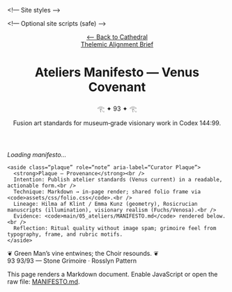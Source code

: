 <!doctype html>
<html lang=“en”>
<head>
  <meta charset=“utf-8” />
  <title>Ateliers Manifesto — Codex 144:99</title>
  <meta name=“viewport” content=“width=device-width,initial-scale=1” />
  <meta name=“description” content=“Venus Covenant — museum-grade fusion art standards for the Ateliers in Codex 144:99.” />

  <!— Site styles —>
  <link rel=“stylesheet” href=“../../assets/css/palette.css” />
  <link rel=“stylesheet” href=“../../assets/css/light.css” />
  <link rel=“stylesheet” href=“../../assets/css/folio.css” />

  <!— Optional site scripts (safe) —>
  <script src=“../../assets/js/theme.js” defer></script>
  <script src=“../../assets/js/planetary-light.js” defer></script>
</head>
<body class=“mystic” data-theme=“netzach”>
  <header>
    <div class=“navline”>
      <div><a href=“../../cathedral.html” role=“button” aria-label=“Back to Cathedral”>⟵ Back to Cathedral</a></div>
      <div><a href=“../Thelemic-Alignment-Brief.html”>Thelemic Alignment Brief</a></div>
    </div>
    <h1>Ateliers Manifesto — Venus Covenant</h1>
    <div class=“seal” aria-hidden=“true” role=“doc-subtitle”>𓂀 ✦ 93 ✦ 𓂀</div>
    <p>Fusion art standards for museum‑grade visionary work in Codex 144:99.</p>
  </header>

  <div class=“wrap”>
    <article id=“content” class=“folio” aria-label=“Ateliers Manifesto” aria-live=“polite”>
      <div class=“marginalia” aria-hidden=“true”></div>
      <p><em>Loading manifesto…</em></p>
    </article>

    <aside class=“plaque” role=“note” aria-label=“Curator Plaque”>
      <strong>Plaque — Provenance</strong><br />
      Intention: Publish atelier standards (Venus current) in a readable, actionable form.<br />
      Technique: Markdown → in‑page render; shared folio frame via <code>assets/css/folio.css</code>.<br />
      Lineage: Hilma af Klint / Emma Kunz (geometry), Rosicrucian manuscripts (illumination), visionary realism (Fuchs/Venosa).<br />
      Evidence: <code>main/05_ateliers/MANIFESTO.md</code> rendered below.<br />
      Reflection: Ritual quality without image spam; grimoire feel from typography, frame, and rubric motifs.
    </aside>
  </div>

  <footer>
    ❦ Green Man’s vine entwines; the Choir resounds. ❦<br>
    93 93/93 — Stone Grimoire · Rosslyn Pattern
  </footer>

  <noscript>
    <div class=“wrap”><p>This page renders a Markdown document. Enable JavaScript or open the raw file:
      <a href=“./MANIFESTO.md”>MANIFESTO.md</a>.</p></div>
  </noscript>

  <script type=“module”>
    import { renderMarkdownPretty } from “../../assets/js/markdown-render.js”;

    function ornamentAfterRender(container){
      // Ensure first paragraph has dropcap (renderer also does this; kept for resilience)
      const firstP = container.querySelector(“p”);
      if(firstP && !firstP.classList.contains(“dropcap”)){
        firstP.classList.add(“dropcap”);
      }
      // Small ornament on h2s (purely decorative)
      container.querySelectorAll(“h2”).forEach(h=>{
        if(!h.querySelector(“.ornament”)){
          const deco = document.createElement(“span”);
          deco.className = “ornament”;
          deco.textContent = “ ❧ “;
          deco.setAttribute(“aria-hidden”, “true”);
          h.appendChild(deco);
        }
      });
    }

    window.addEventListener(“DOMContentLoaded”, async () => {
      const target = “#content”;
      await renderMarkdownPretty(“./MANIFESTO.md”, target);
      ornamentAfterRender(document.querySelector(target));
    });
  </script>
</body>
</html>